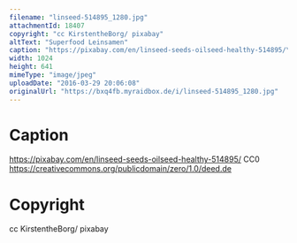 ```yaml
---
filename: "linseed-514895_1280.jpg"
attachmentId: 18407
copyright: "cc KirstentheBorg/ pixabay"
altText: "Superfood Leinsamen"
caption: "https://pixabay.com/en/linseed-seeds-oilseed-healthy-514895/\nCC0 \nhttps://creativecommons.org/publicdomain/zero/1.0/deed.de"
width: 1024
height: 641
mimeType: "image/jpeg"
uploadDate: "2016-03-29 20:06:08"
originalUrl: "https://bxq4fb.myraidbox.de/i/linseed-514895_1280.jpg"
---
```


# Caption

https://pixabay.com/en/linseed-seeds-oilseed-healthy-514895/
CC0 
https://creativecommons.org/publicdomain/zero/1.0/deed.de

# Copyright

cc KirstentheBorg/ pixabay
